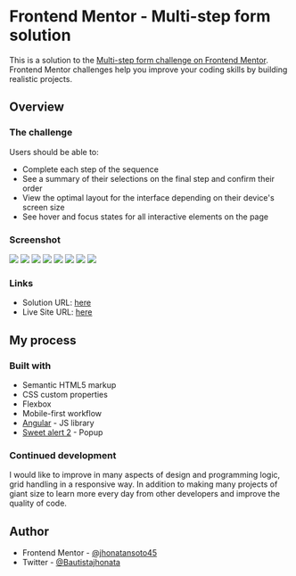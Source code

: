 # Frontend Mentor - Multi-step form solution

This is a solution to the [Multi-step form challenge on Frontend Mentor](https://www.frontendmentor.io/challenges/multistep-form-YVAnSdqQBJ). Frontend Mentor challenges help you improve your coding skills by building realistic projects. 

## Overview

### The challenge

Users should be able to:

- Complete each step of the sequence
- See a summary of their selections on the final step and confirm their order
- View the optimal layout for the interface depending on their device's screen size
- See hover and focus states for all interactive elements on the page

### Screenshot

![](./src/assets/screencapture.png)
![](./src/assets/screencapture2.png)
![](./src/assets/screencapture3.png)
![](./src/assets/screencapture4.png)
![](./src/assets/screencapture5.png)
![](./src/assets/screencapture6.png)
![](./src/assets/screencapture7.png)
![](./src/assets/screencapture8.png)


### Links

- Solution URL: [here](https://github.com/jhonatansoto45/multi-step-form)
- Live Site URL: [here](https://multi-step-form-q0rksvfjk-jhonatansoto45.vercel.app/multi-step/your-info)

## My process

### Built with

- Semantic HTML5 markup
- CSS custom properties
- Flexbox
- Mobile-first workflow
- [Angular](https://angular.io/) - JS library
- [Sweet alert 2](https://sweetalert2.github.io/) - Popup


### Continued development

I would like to improve in many aspects of design and programming logic, grid handling in a responsive way. In addition to making many projects of giant size to learn more every day from other developers and improve the quality of code.

## Author

- Frontend Mentor - [@jhonatansoto45](https://www.frontendmentor.io/profile/jhonatansoto45)
- Twitter - [@Bautistajhonata](https://www.twitter.com/bautistajhonata)


